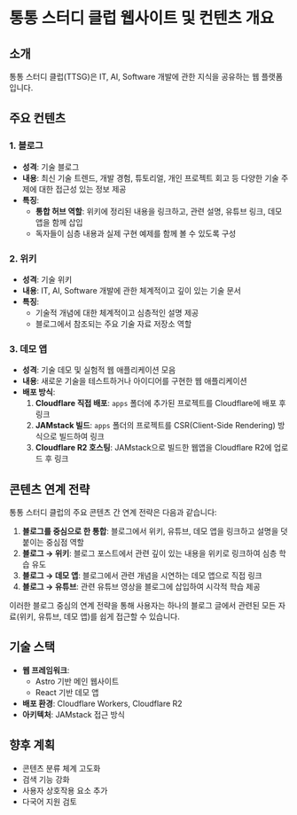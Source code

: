# 통통 스터디 클럽 웹사이트 및 컨텐츠 개요

## 소개

통통 스터디 클럽(TTSG)은 IT, AI, Software 개발에 관한 지식을 공유하는 웹 플랫폼입니다.

## 주요 컨텐츠

### 1. 블로그

- **성격**: 기술 블로그
- **내용**: 최신 기술 트렌드, 개발 경험, 튜토리얼, 개인 프로젝트 회고 등 다양한 기술 주제에 대한 접근성 있는 정보 제공
- **특징**:
  - **통합 허브 역할**: 위키에 정리된 내용을 링크하고, 관련 설명, 유튜브 링크, 데모 앱을 함께 삽입
  - 독자들이 심층 내용과 실제 구현 예제를 함께 볼 수 있도록 구성

### 2. 위키

- **성격**: 기술 위키
- **내용**: IT, AI, Software 개발에 관한 체계적이고 깊이 있는 기술 문서
- **특징**:
  - 기술적 개념에 대한 체계적이고 심층적인 설명 제공
  - 블로그에서 참조되는 주요 기술 자료 저장소 역할

### 3. 데모 앱

- **성격**: 기술 데모 및 실험적 웹 애플리케이션 모음
- **내용**: 새로운 기술을 테스트하거나 아이디어를 구현한 웹 애플리케이션
- **배포 방식**:
  1. **Cloudflare 직접 배포**: `apps` 폴더에 추가된 프로젝트를 Cloudflare에 배포 후 링크
  2. **JAMstack 빌드**: `apps` 폴더의 프로젝트를 CSR(Client-Side Rendering) 방식으로 빌드하여 링크
  3. **Cloudflare R2 호스팅**: JAMstack으로 빌드한 웹앱을 Cloudflare R2에 업로드 후 링크

## 콘텐츠 연계 전략

통통 스터디 클럽의 주요 콘텐츠 간 연계 전략은 다음과 같습니다:

1. **블로그를 중심으로 한 통합**: 블로그에서 위키, 유튜브, 데모 앱을 링크하고 설명을 덧붙이는 중심점 역할
2. **블로그 → 위키**: 블로그 포스트에서 관련 깊이 있는 내용을 위키로 링크하여 심층 학습 유도
3. **블로그 → 데모 앱**: 블로그에서 관련 개념을 시연하는 데모 앱으로 직접 링크
4. **블로그 → 유튜브**: 관련 유튜브 영상을 블로그에 삽입하여 시각적 학습 제공

이러한 블로그 중심의 연계 전략을 통해 사용자는 하나의 블로그 글에서 관련된 모든 자료(위키, 유튜브, 데모 앱)를 쉽게 접근할 수 있습니다.

## 기술 스택

- **웹 프레임워크**:
  - Astro 기반 메인 웹사이트
  - React 기반 데모 앱
- **배포 환경**: Cloudflare Workers, Cloudflare R2
- **아키텍처**: JAMstack 접근 방식

## 향후 계획

- 콘텐츠 분류 체계 고도화
- 검색 기능 강화
- 사용자 상호작용 요소 추가
- 다국어 지원 검토

